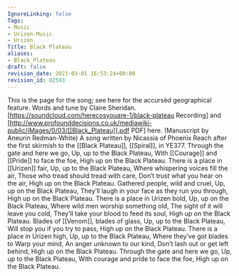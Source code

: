 ```yaml
---
IgnoreLinking: false
Tags:
- Music
- Urizen-Music
- Urizen
Title: Black Plateau
aliases:
- Black_Plateau
draft: false
revision_date: 2021-03-01 16:53:24+00:00
revision_id: 82593
---
```


This is the page for the song; see here for the accursèd geographical feature.
Words and tune by Claire Sheridan.  [https://soundcloud.com/herecosyouare-1/black-plateau Recording] and [http://www.profounddecisions.co.uk/mediawiki-public/iMages/0/03/[[Black_Plateau]].pdf PDF] here. (Manuscript by Aneurin Redman-White)
A song written by Nicassia of Phoenix Reach after the first skirmish to the [[Black Plateau]], [[Spiral]], in YE377.
Through the gate and here we go,
Up, up to the Black Plateau,
With [[Courage]] and [[Pride]] to face the foe,
High up on the Black Plateau.
There is a place in [[Urizen]] fair,
Up, up to the Black Plateau,
Where whispering voices fill the air,
Those who tread should tread with care,
Don’t trust what you hear on the air,
High up on the Black Plateau.
Gathered people, wild and cruel,
Up, up on the Black Plateau,
They’ll laugh in your face as they run you through,
High up on the Black Plateau.
There is a place in Urizen bold,
Up, up on the Black Plateau,
Where wild men worship something old,
The sight of it will leave you cold,
They’ll take your blood to feed its soul,
High up on the Black Plateau.
Blades of [[Venom]], blades of glass,
Up, up to the Black Plateau,
Will stop you if you try to pass,
High up on the Black Plateau.
There is a place in Urizen high, 
Up, up to the Black Plateau,
Where they’ve got blades to Warp your mind, 
An anger unknown to our kind,
Don’t lash out or get left behind,
High up on the Black Plateau. 
Through the gate and here we go,
Up, up to the Black Plateau,
With courage and pride to face the foe,
High up on the Black Plateau.
